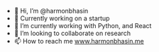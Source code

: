 - 👋 Hi, I’m @harmonbhasin
- 👀 Currently working on a startup
- 🌱 I’m currently working with Python, and React
- 💞️ I’m looking to collaborate on research
- 📫 How to reach me www.harmonbhasin.me

<!---
harmonbhasin/harmonbhasin is a ✨ special ✨ repository because its `README.md` (this file) appears on your GitHub profile.
You can click the Preview link to take a look at your changes.
--->
